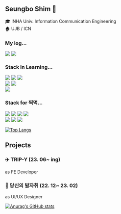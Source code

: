 ## Seungbo Shim 🫠
🎓 INHA Univ. Information Communication Engineering </br>
🏠 UJB / ICN

### My log...
<a href="https://velog.io/@seungboshim"> <img src="https://img.shields.io/badge/Velog-20C997?style=flat&logo=Velog&logoColor=white"/></a>
<a href="https://pedaltodamedal.tistory.com/"> <img src="https://img.shields.io/badge/Tistory-EB531F?style=flat&logo=Tistory&logoColor=white"/></a>

### Stack In Learning...
<img src="https://img.shields.io/badge/TypeScript-3178C6?style=flat&logo=TypeScript&logoColor=white"/> <img src="https://img.shields.io/badge/Next.js-000000?style=flat&logo=Next.js&logoColor=white"/> <img src="https://img.shields.io/badge/tailwindcss-06B6D4?style=flat&logo=tailwindcss&logoColor=white"/> </br>
<img src="https://img.shields.io/badge/JavaScript-F7DF1E?style=flat&logo=JavaScript&logoColor=white"/> <img src="https://img.shields.io/badge/React-61DAFB?style=flat&logo=React&logoColor=white"/> </br>
<img src="https://img.shields.io/badge/C++-00599C?style=flat&logo=cplusplus&logoColor=white"/>

### Stack for 찍먹...
<img src="https://img.shields.io/badge/OpenCV-5C3EE8?style=flat&logo=OpenCV&logoColor=white"/> <img src="https://img.shields.io/badge/MySQL-4479A1?style=flat&logo=MySQL&logoColor=white"/> <img src="https://img.shields.io/badge/mongodb-47A248?style=flat&logo=mongodb&logoColor=white"/> <img src="https://img.shields.io/badge/Linux-FCC624?style=flat&logo=Linux&logoColor=white"/> </br>
<img src="https://img.shields.io/badge/figma-F24E1E?style=flat&logo=figma&logoColor=white"/> <img src="https://img.shields.io/badge/Photoshop-31A8FF?style=flat&logo=adobephotoshop&logoColor=white"/> <img src="https://img.shields.io/badge/Premiere Pro-9999FF?style=flat&logo=adobepremierepro&logoColor=white"/> </br>


[![Top Langs](https://github-readme-stats.vercel.app/api/top-langs/?username=seungboshim)](https://github.com/seungboshim/github-readme-stats)


## Projects

### ✈️ TRIP-Y (23. 06~ ing)
as FE Developer

### 👣 당신의 발자취 (22. 12~ 23. 02)
as UI/UX Designer


[![Anurag's GitHub stats](https://github-readme-stats.vercel.app/api?username=seungboshim&theme=vue&count_private=true&show_icons=true)](https://github.com/seungboshim/github-readme-stats)
